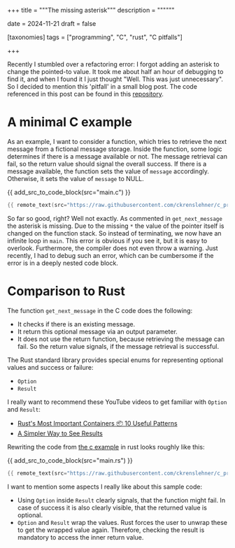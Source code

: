 +++
title = """The missing asterisk"""
description = """"""

date = 2024-11-21
draft = false

[taxonomies]
tags = ["programming", "C", "rust", "C pitfalls"]

+++

Recently I stumbled over a refactoring error: I forgot adding an asterisk to change the pointed-to value. It took me about half an hour of debugging to find it, and when I found it I just thought "Well. This was just unnecessary". So I decided to mention this 'pitfall' in a small blog post. The code referenced in this post can be found in this [repository](https://github.com/ckrenslehner/c_programming_pitfalls/tree/main/the_missing_asterisk).

# A minimal C example

As an example, I want to consider a function, which tries to retrieve the next message from a fictional message storage. Inside the function, some logic determines if there is a message available or not. The message retrieval can fail, so the return value should signal the overall success.
If there is a message available, the function sets the value of `message` accordingly. Otherwise, it sets the value of `message` to NULL.

{{ add_src_to_code_block(src="main.c") }}
``` C
{{ remote_text(src="https://raw.githubusercontent.com/ckrenslehner/c_programming_pitfalls/refs/heads/main/the_missing_asterisk/main_infinite.c") }}
```

So far so good, right? Well not exactly. As commented in `get_next_message` the asterisk is missing. Due to the missing `*` the value of the pointer itself is changed on the function stack. So instead of terminating, we now have an infinite loop in `main`.
This error is obvious if you see it, but it is easy to overlook. Furthermore, the compiler does not even throw a warning. Just recently, I had to debug such an error, which can be cumbersome if the error is in a deeply nested code block.

# Comparison to Rust

The function `get_next_message` in the C code does the following:
- It checks if there is an existing message.
- It return this optional message via an output parameter.
- It does not use the return function, because retrieving the message can fail. So the return value signals, if the message retrieval is successful.
  
The Rust standard library provides special enums for representing optional values and success or failure:
- `Option`
- `Result`

I really want to recommend these YouTube videos to get familiar with `Option` and `Result`:
- [Rust's Most Important Containers 📦 10 Useful Patterns](https://www.youtube.com/watch?v=f82wn-1DPas)
- [A Simpler Way to See Results](https://www.youtube.com/watch?v=s5S2Ed5T-dc)

Rewriting the code from [the c example](#a-minimal-c-example) in rust looks roughly like this:

{{ add_src_to_code_block(src="main.rs") }}
``` rust
{{ remote_text(src="https://raw.githubusercontent.com/ckrenslehner/c_programming_pitfalls/refs/heads/main/the_missing_asterisk/src/main.rs") }}
```
I want to mention some aspects I really like about this sample code:
- Using `Option` inside `Result` clearly signals, that the function might fail. In case of success it is also clearly visible, that the returned value is optional.
- `Option` and `Result` wrap the values. Rust forces the user to unwrap these to get the wrapped value again. Therefore, checking the result is mandatory to access the inner return value.